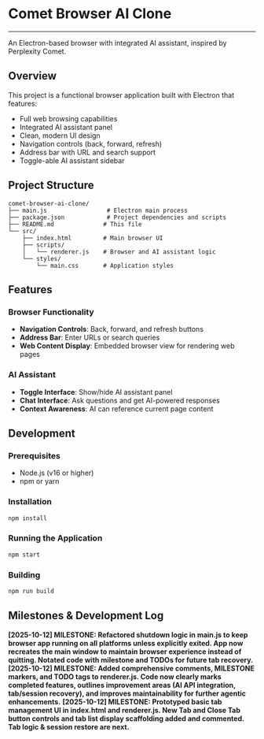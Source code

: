 # Comet Browser AI Clone
---
An Electron-based browser with integrated AI assistant, inspired by Perplexity Comet.
## Overview
This project is a functional browser application built with Electron that features:
- Full web browsing capabilities
- Integrated AI assistant panel
- Clean, modern UI design
- Navigation controls (back, forward, refresh)
- Address bar with URL and search support
- Toggle-able AI assistant sidebar
## Project Structure
```
comet-browser-ai-clone/
├── main.js                 # Electron main process
├── package.json            # Project dependencies and scripts
├── README.md              # This file
└── src/
    ├── index.html         # Main browser UI
    ├── scripts/
    │   └── renderer.js    # Browser and AI assistant logic
    └── styles/
        └── main.css       # Application styles
```
## Features
### Browser Functionality
- **Navigation Controls**: Back, forward, and refresh buttons
- **Address Bar**: Enter URLs or search queries
- **Web Content Display**: Embedded browser view for rendering web pages
### AI Assistant
- **Toggle Interface**: Show/hide AI assistant panel
- **Chat Interface**: Ask questions and get AI-powered responses
- **Context Awareness**: AI can reference current page content
## Development
### Prerequisites
- Node.js (v16 or higher)
- npm or yarn
### Installation
```bash
npm install
```
### Running the Application
```bash
npm start
```
### Building
```bash
npm run build
```
## Milestones & Development Log
**[2025-10-12] MILESTONE: Refactored shutdown logic in main.js to keep browser app running on all platforms unless explicitly exited. App now recreates the main window to maintain browser experience instead of quitting. Notated code with milestone and TODOs for future tab recovery.**
**[2025-10-12] MILESTONE: Added comprehensive comments, MILESTONE markers, and TODO tags to renderer.js. Code now clearly marks completed features, outlines improvement areas (AI API integration, tab/session recovery), and improves maintainability for further agentic enhancements.**
**[2025-10-12] MILESTONE: Prototyped basic tab management UI in index.html and renderer.js. New Tab and Close Tab button controls and tab list display scaffolding added and commented. Tab logic & session restore are next.**

